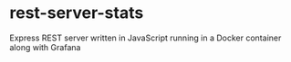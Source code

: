 # rest-server-stats
Express REST server written in JavaScript running in a Docker container along with Grafana
